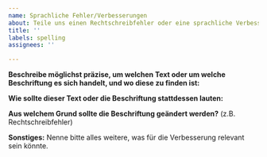 ```yaml
---
name: Sprachliche Fehler/Verbesserungen
about: Teile uns einen Rechtschreibfehler oder eine sprachliche Verbesserung mit.
title: ''
labels: spelling
assignees: ''

---
```


**Beschreibe möglichst präzise, um welchen Text oder um welche Beschriftung es sich handelt, und wo diese zu finden ist:**


**Wie sollte dieser Text oder die Beschriftung stattdessen lauten:**


**Aus welchem Grund sollte die Beschriftung geändert werden?**
(z.B. Rechtschreibfehler)


**Sonstiges:**
Nenne bitte alles weitere, was für die Verbesserung relevant sein könnte.
